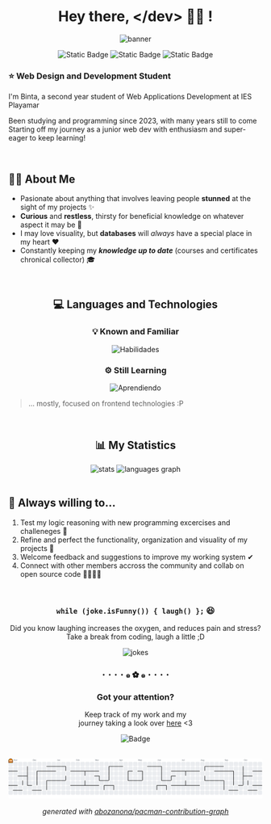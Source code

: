 <div align="center">
  
# Hey there, &lt;/dev&gt; 👋🏾 !</h1>
![banner](https://i.pinimg.com/originals/18/ea/6b/18ea6b2703d8a3cbcc03cde04e5e938b.gif)

![Static Badge](https://img.shields.io/badge/coding-class_projects-94E994?style=for-the-badge)
![Static Badge](https://img.shields.io/badge/focus-studies-32B176?style=for-the-badge)
![Static Badge](https://img.shields.io/badge/goal-contribute_to_community-10463C?style=for-the-badge)

</div>

### ⭐ Web Design and Development Student

I'm Binta, a second year student of Web Applications Development at IES Playamar

Been studying and programming since 2023, with many years still to come <br>
Starting off my journey as a junior web dev with enthusiasm and super-eager to keep learning!

<br>

## 🧕🏾 About Me
  + Pasionate about anything that involves leaving people **stunned** at the sight of my projects ✨
  + **Curious** and **restless**, thirsty for beneficial knowledge on whatever aspect it may be 🧠
  + I may love visuality, but **databases** will _always_ have a special place in my heart ❤
  + Constantly keeping my ___knowledge up to date___ (courses and certificates chronical collector) 🎓

<br>

<div align="center">
  
  ## 💻 Languages and Technologies
  ### 💡 Known and Familiar
  ![Habilidades](https://skillicons.dev/icons?i=html,css,java,javascript,mysql,python,ubuntu,vscode,eclipse,git,debian,wordpress&theme=dark&perline=6)

  
  ### ⚙️ Still Learning
  ![Aprendiendo](https://skillicons.dev/icons?i=php,bootstrap,sass,laravel&theme=dark)
  
</div>

> ... mostly, focused on frontend technologies :P

<br>

<div align="center">
  
  ## 📊 My Statistics

  <img src="https://github-readme-stats.vercel.app/api?username=bintidev&hide_border=true&show_icons=true&theme=vue-dark" alt="stats" style="width: 495px;"/>
  <img src="https://github-readme-stats.vercel.app/api/top-langs?username=bintidev&layout=compact&card_width=320&langs_count=20&theme=vue-dark&hide_border=true" alt="languages graph" style="width: 397.55px;"/>
  
</div>

<br>

## 💭 Always willing to...
  1. Test my logic reasoning with new programming excercises and challeneges 🤔
  2. Refine and perfect the functionality, organization and visuality of my projects 💯
  3. Welcome feedback and suggestions to improve my working system ✔
  4. Connect with other members accross the community and collab on open source code 👩🏾‍🤝‍👩

<br>

<div align="center">
  
  ### `while (joke.isFunny()) { laugh() };` 😆
  Did you know laughing increases the oxygen, and reduces pain and stress? <br>
  Take a break from coding, laugh a little ;D

  <img src="https://readme-jokes.vercel.app/api?hideBorder&theme=vue-dark" alt="jokes" style="width: 500px;"/>
  
</div>

<div align="center">
  
  ### ･  ･  ･  ･  ๑ ✿ ๑  ･  ･  ･  ･
  
  ### Got your attention?
  Keep track of my work and my <br>
  journey taking a look over <a href="https://github.com/bintidev?tab=repositories" alt="Mi perfil">here</a> <3

  ![Badge](https://hitscounter.dev/api/hit?url=https%3A%2F%2Fgithub.com%2Fbintidev&label=Visitors&icon=eyeglasses&color=%32B176&message=&style=for-the-badge)

  <br>

  <picture>
  <source media="(prefers-color-scheme: dark)" srcset="https://raw.githubusercontent.com/bintidev/bintidev/output/pacman-contribution-graph-dark.svg">
  <img alt="pacman contribution graph" src="https://raw.githubusercontent.com/bintidev/bintidev/output/pacman-contribution-graph.svg">
</picture>

_generated with [abozanona/pacman-contribution-graph](https://abozanona.github.io/pacman-contribution-graph/)_
  
</div>
